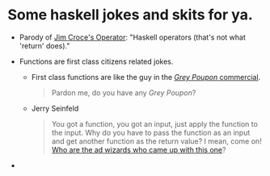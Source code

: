 # Some haskell jokes and skits for ya.

- Parody of [Jim Croce's Operator](https://www.youtube.com/watch?v=3RA4MykPm4s): "Haskell operators (that's not what 'return' does)."

- Functions are first class citizens related jokes.
	- First class functions are like the guy in the [_Grey Poupon_ commercial](https://www.youtube.com/watch?v=uwOCOm9Z0YE).
	
		> Pardon me, do you have any _Grey Poupon_?
	
	- Jerry Seinfeld
	
		> You got a function, you got an input, just apply the function to the input. Why do you have to pass the function as an input and get another function as the return value? I mean, come on! [Who are the ad wizards who came up with this one](https://www.youtube.com/watch?v=A_pvFXbVlt8)?
	
	
-	 